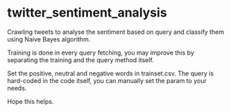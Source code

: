 # twitter_sentiment_analysis
Crawling tweets to analyse the sentiment based on query and classify them using Naive Bayes algorithm. 

Training is done in every query fetching, you may improve this by separating the training and the query method itself.

Set the positive, neutral and negative words in trainset.csv.
The query is hard-coded in the code itself, you can manually set the param to your needs.

Hope this helps.
